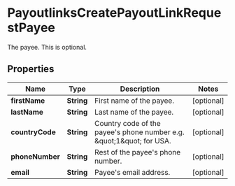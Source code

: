 

# PayoutlinksCreatePayoutLinkRequestPayee

The payee. This is optional.

## Properties

| Name | Type | Description | Notes |
|------------ | ------------- | ------------- | -------------|
|**firstName** | **String** | First name of the payee. |  [optional] |
|**lastName** | **String** | Last name of the payee. |  [optional] |
|**countryCode** | **String** | Country code of the payee&#39;s phone number e.g. \&quot;1\&quot; for USA. |  [optional] |
|**phoneNumber** | **String** | Rest of the payee&#39;s phone number. |  [optional] |
|**email** | **String** | Payee&#39;s email address. |  [optional] |



